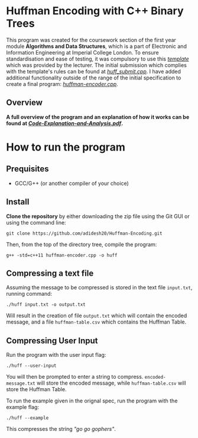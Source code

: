<b>Huffman Encoding with C++ Binary Trees</b>
=============================================

This program was created for the coursework section of the first year module <b>Algorithms and Data Structures</b>, which is a part of Electronic and Information Engineering at Imperial College London. To ensure standardisation and ease of testing, it was compulsory to use this *[template](template.cpp)* which was provided by the lecturer. The initial submission which complies with the template's rules can be found at *[huff_submit.cpp](huff_submit.cpp)*. I have added additional functionality outside of the range of the initial specification to create a final program: *[huffman-encoder.cpp](huffman-encoder.cpp)*.

Overview
----------

<b>A full overview of the program and an explanation of how it works can be found at *[Code-Explanation-and-Analysis.pdf](Code-Explanation-and-Analysis.pdf)*.</b>

How to run the program
=======================

Prequisites
------------

- GCC/G++ (or another compiler of your choice)

Install
--------
<b>Clone the repository</b> by either downloading the zip file using the Git GUI or using the command line:
    
    git clone https://github.com/adidesh20/Huffman-Encoding.git

Then, from the top of the directory tree, compile the program:

    g++ -std=c++11 huffman-encoder.cpp -o huff

Compressing a text file
----------------------------------------------
Assuming the message to be compressed is stored in the text file `input.txt`, running command:

    ./huff input.txt -o output.txt

Will result in the creation of file `output.txt` which will contain the encoded message, and a file `huffman-table.csv` which contains the Huffman Table.

Compressing User Input
----------------------
Run the program with the user input flag:

    ./huff --user-input

You will then be prompted to enter a string to compress. `encoded-message.txt` will store the encoded message, while `huffman-table.csv` will store the Huffman Table.

To run the example given in the orignal spec, run the program with the example flag:

    ./huff --example

This compresses the string *"go go gophers"*.
